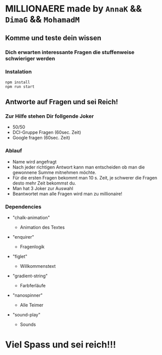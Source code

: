 # MILLIONAERE made by `AnnaK` && `DimaG` && `MohamadM`

## Komme und teste dein wissen

### Dich erwarten interessante Fragen die stuffenweise schwieriger werden

### Instalation

`npm install`  
`npm run start`

## Antworte auf Fragen und sei Reich!

### Zur Hilfe stehen Dir follgende Joker

- 50/50
- DCI-Gruppe Fragen (60sec. Zeit)
- Google fragen (60sec. Zeit)

### Ablauf

- Name wird angefragt
- Nach jeder richtigen Antwort kann man entscheiden ob man die gewonnene Summe mitnehmen möchte.
- Für die ersten Fragen bekommt man 10 s. Zeit, je schwerer die Fragen desto mehr Zeit bekommst du.
- Man hat 3 Joker zur Auswahl
- Beantwortet man alle Fragen wird man zu millionaire!

### Dependencies

- "chalk-animation"
  - Animation des Textes
- "enquirer"
  - Fragenlogik
- "figlet"
  - Willkommenstext
- "gradient-string"
  - Farbferläufe
- "nanospinner"

  - Alle Teimer

- "sound-play"

  - Sounds

# Viel Spass und sei reich!!!
